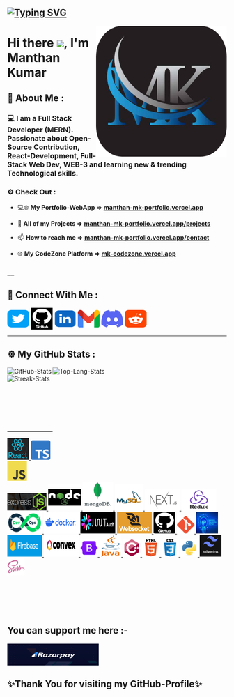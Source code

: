 ## [![Typing SVG](https://readme-typing-svg.herokuapp.com?color=0DFF0A&size=30&multiline=true&width=700&lines=Welcome+to+MANTHAN's+GitHub+Profile)](https://git.io/typing-svg)

<a href="https://manthan-mk-portfolio.vercel.app/" target="blank" rel="noreferrer"><img align="right" width="300px" height="300px" src="./assets/socials/mk-logo.png" alt="MK-Website"></a>

# Hi there <img src="https://github.com/TheDudeThatCode/TheDudeThatCode/blob/master/Assets/Hi.gif" width="30px">, I'm Manthan Kumar

## 🚀 About Me :

### 💻 I am a Full Stack Developer (MERN). Passionate about Open-Source Contribution, React-Development, Full-Stack Web Dev, WEB-3 and learning new & trending Technological skills.

<!-- I am always eager to learn and work with new technologies and share my knowledge with others. I am excited to continue growing and learning in my field, and I look forward to connecting with others who share my interests. -->

### ⚙️ Check Out :

- 💻🌐 <b>My Portfolio-WebApp => [manthan-mk-portfolio.vercel.app](https://manthan-mk-portfolio.vercel.app/) </b>

- 💼 <b>All of my Projects => [manthan-mk-portfolio.vercel.app/projects](https://manthan-mk-portfolio.vercel.app/projects) </b>

- 📫 <b>How to reach me => [manthan-mk-portfolio.vercel.app/contact](https://manthan-mk-portfolio.vercel.app/contact) </b>

- 🌐 <b>My CodeZone Platform => [mk-codezone.vercel.app](https://mk-codezone.vercel.app/) </b>

### \_\_

## 🔗 Connect With Me :

<p align="left">

<a href="https://twitter.com/Mk4Coder" target="_blank" rel="noreferrer"><img align="center" src="./assets/socials/twitter.png" alt="Twitter" height="40" width="50" title="twitter" /></a>
<a href="https://github.com/Mk4Levi" target="_blank" rel="noreferrer"><img align="center" src="./assets/socials/github.png" alt="GitHub" height="50" width="50" title="github" /></a>
<a href="https://www.linkedin.com/in/mk4coder" target="_blank" rel="noreferrer"><img align="center" src="./assets/socials/linkedin.png" alt="LinkedIn" height="40" width="50" title="linkedin" /></a>
<a href="mailto:mksoul1811@gmail.com" target="_blank" rel="noreferrer"><img align="center" src="./assets/socials/gmail.png" alt="Gmail" height="40" width="50" title="gmail" /></a>
<a href="https://discord.me/manthan-discord-server" target="_blank" rel="noreferrer"><img align="center" src="./assets/socials/discord.png" alt="Discord" height="40" width="50" title="discord" /></a>
<a href="https://www.reddit.com/user/Mkp_1811" target="_blank" rel="noreferrer"><img align="center" src="./assets/socials/reddit.png" alt="Reddit" height="40" width="50" title="reddit" /></a>

</p>

<hr>

## ⚙️ My GitHub Stats :

<p><img align="left" src="https://bhagya-mudgal-github-readme-stats.vercel.app/api?username=Mk4Levi&count_private=true&show_icons=true&theme=blue-green&locale=en" alt="GitHub-Stats" /></p>

<p><img align="right" src="https://github-readme-stats.vercel.app/api/top-langs/?username=Mk4Levi&count_private=true&show_icons=true&theme=github_dark&locale=en&layout=compact" alt="Top-Lang-Stats" width="400px" height="250px" /></p>

<p><img align="left" src="https://github-readme-streak-stats.herokuapp.com/?user=Mk4Levi&count_private=true&theme=github-dark-blue" alt="Streak-Stats" /></p>

<br><br><br><br><br><br>

  <span>
   <br>
   <hr>
 <a href="https://reactjs.org/" target="_blank" rel="noreferrer"> <img src="./assets/skills/react.jpg" alt="react" width="50" height="50" title="React.js"> </a>
  <a href="https://www.typescriptlang.org/" target="_blank" rel="noreferrer"> <img src="./assets/skills/typescript.png" alt="typescript" width="45" height="45" title="TypeScript"> </a>
 <a href="https://developer.mozilla.org/en-US/docs/Web/JavaScript" target="_blank" rel="noreferrer"> <img src="./assets/skills/javascript.png" alt="javascript" width="45" height="45" title="JavaScript"> </a>
 <a href="https://expressjs.com/" target="_blank" rel="noreferrer"> <img src="./assets/skills/expressjs.png" alt="Express.js" width="90" height="40" title="Express.js"> </a>
 <a href="https://nodejs.org" target="_blank" rel="noreferrer"> <img src="./assets/skills/nodejs.png" alt="nodejs" width="75" height="60" title="Node.js"> </a>
 <a href="https://www.mongodb.com/" target="_blank" rel="noreferrer"> <img src="./assets/skills/mongodb.jpg" alt="mongodb" width="70" height="65" title="MongoDB"> </a> 
  <a href="https://www.mysql.com/" target="_blank" rel="noreferrer"> <img src="./assets/skills/mysql.png" alt="mysql" width="65" height="60" title="mySQL"> </a> 
 <a href="https://nextjs.org/" target="_blank" rel="noreferrer"> <img src="./assets/skills/nextjs.jpg" alt="Next.js" width="80" height="50" title="Next.js"> </a> 
 <a href="https://redux.js.org/" target="_blank" rel="noreferrer"> <img src="./assets/skills/redux.png" alt="Redux" width="80" height="50" title="Redux"> </a> 
 <a href="https://aws.amazon.com/devops/" target="_blank" rel="noreferrer"> <img src="./assets/skills/devops.png" alt="Devops" width="80" height="50" title="Devops"> </a>
 <a href="https://docs.docker.com/" target="_blank" rel="noreferrer"> <img src="./assets/skills/docker.png" alt="Docker" width="80" height="50" title="Docker"> </a>
 <a href="https://jwt.io/introduction/" target="_blank" rel="noreferrer"> <img src="./assets/skills/jwt.png" alt="JWT Auth" width="80" height="50" title="JWT Auth"> </a>
 <a href="https://websocket.org/" target="_blank" rel="noreferrer"> <img src="./assets/skills/websocket.jpg" alt="WebSocket" width="80" height="50" title="WebSocket"> </a>
  <a href="https://github.com/" target="_blank" rel="noreferrer"> <img src="./assets/skills/github.png" alt="git" width="50" height="50" title="GitHub" title="GitHub"> </a>
  <a href="https://git-scm.com/" target="_blank" rel="noreferrer"> <img src="./assets/skills/git.png" alt="git" width="40" height="40" title="Git"> </a> 
  <a href="https://www.ibm.com/topics/api" target="_blank" rel="noreferrer"> <img src="./assets/skills/api.jpg" alt="api" width="50" height="50" title="Git"> </a> 
  <a href="https://firebase.google.com/" target="_blank" rel="noreferrer"> <img src="./assets/skills/firebase.png" alt="firebase" width="80" height="50" title="Firebase"> </a> 
  <a href="https://www.convex.dev/" target="_blank" rel="noreferrer"> <img src="./assets/skills/convex.png" alt="Convex" width="80" height="50" title="Convex"> </a> 
 <a href="https://getbootstrap.com/docs/" target="_blank" rel="noreferrer"> <img src="./assets/skills/bootstrap.png" alt="git" width="40" height="40" title="Bootstrap-5"> </a> 
  <a href="https://www.w3schools.com/java/" target="_blank" rel="noreferrer"> <img src="./assets/skills/java.png" alt="java" width="50" height="50" title="Java"> </a>
  <a href="https://www.w3schools.com/cpp/" target="_blank" rel="noreferrer"> <img src="./assets/skills/cpp.png" alt="cplusplus" width="40" height="40" title="C++"> </a>
<a href="https://www.w3schools.com/html/" target="_blank" rel="noreferrer"> <img src="./assets/skills/html.png" alt="html5" width="40" height="40" title="HTML-5"> </a> 
  <a href="https://www.w3schools.com/css/" target="_blank" rel="noreferrer"> <img src="./assets/skills/css.png" alt="css3" width="40" height="40" title="CSS-3"> </a>
  <a href="https://www.python.org" target="_blank" rel="noreferrer"> <img src="./assets/skills/python.png" alt="python" width="40" height="40" title="Python"> </a> 
  <a href="https://tailwindcss.com/" target="_blank" rel="noreferrer"> <img src="./assets/skills/tailwind.png" alt="Tailwind" width="50" height="50" title="Tailwind"> </a> 
 <a href="https://sass-lang.com" target="_blank" rel="noreferrer"> <img src="./assets/skills/sass.png" alt="sass" width="40" height="40" title="SASS"> </a> 
  
</span>

<br> <br>
<br> <br>

## You can support me here :-

<p><a href="https://razorpay.me/@manthan-mk"> <img align="left" src="./assets/socials/razorpay.png" height="50" width="210" alt="MK-Razorpay" title="Contribute to my projects" /></a></p><br><br><br>

## ✨Thank You for visiting my GitHub-Profile✨
